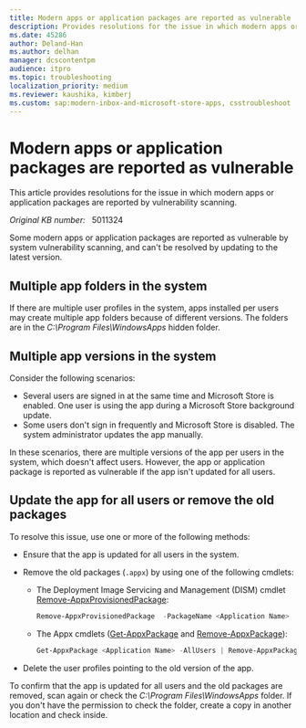 ```yaml
---
title: Modern apps or application packages are reported as vulnerable
description: Provides resolutions for the issue in which modern apps or application packages are reported by vulnerability scanning.
ms.date: 45286
author: Deland-Han
ms.author: delhan
manager: dcscontentpm
audience: itpro
ms.topic: troubleshooting
localization_priority: medium
ms.reviewer: kaushika, kimberj
ms.custom: sap:modern-inbox-and-microsoft-store-apps, csstroubleshoot
---
```

# Modern apps or application packages are reported as vulnerable

This article provides resolutions for the issue in which modern apps or application packages are reported by vulnerability scanning.

_Original KB number:_ &nbsp; 5011324

Some modern apps or application packages are reported as vulnerable by system vulnerability scanning, and can't be resolved by updating to the latest version.

## Multiple app folders in the system

If there are multiple user profiles in the system, apps installed per users may create multiple app folders because of different versions. The folders are in the *C:\\Program Files\\WindowsApps* hidden folder.

## Multiple app versions in the system

Consider the following scenarios:

- Several users are signed in at the same time and Microsoft Store is enabled. One user is using the app during a Microsoft Store background update.
- Some users don't sign in frequently and Microsoft Store is disabled. The system administrator updates the app manually.

In these scenarios, there are multiple versions of the app per users in the system, which doesn't affect users. However, the app or application package is reported as vulnerable if the app isn't updated for all users.

## Update the app for all users or remove the old packages

To resolve this issue, use one or more of the following methods:

- Ensure that the app is updated for all users in the system.
- Remove the old packages (`.appx`) by using one of the following cmdlets:
  - The Deployment Image Servicing and Management (DISM) cmdlet [Remove-AppxProvisionedPackage](/powershell/module/dism/remove-appxprovisionedpackage):

    ```powershell
    Remove-AppxProvisionedPackage  -PackageName <Application Name>
    ```

  - The Appx cmdlets ([Get-AppxPackage](/powershell/module/appx/get-appxpackage) and [Remove-AppxPackage](/powershell/module/appx/remove-appxpackage)):

    ```powershell
    Get-AppxPackage <Application Name> -AllUsers | Remove-AppxPackage -Allusers
    ```

- Delete the user profiles pointing to the old version of the app.

To confirm that the app is updated for all users and the old packages are removed, scan again or check the *C:\\Program Files\\WindowsApps* folder. If you don't have the permission to check the folder, create a copy in another location and check inside.
